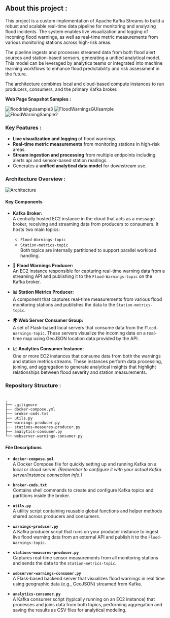 ## About this project :
This project is a custom implementation of Apache Kafka Streams to build a robust and scalable real-time data pipeline for monitoring and analyzing flood incidents. The system enables live visualization and logging of incoming flood warnings, as well as real-time metric measurements from various monitoring stations across high-risk areas.

The pipeline ingests and processes streamed data from both flood alert sources and station-based sensors, generating a unified analytical model. This model can be leveraged by analytics teams or integrated into machine learning workflows to enhance flood predictability and risk assessment in the future.

The architecture combines local and cloud-based compute instances to run producers, consumers, and the primary Kafka broker.

**Web Page Snapshot Samples :**


![floodriskguisample3](https://github.com/user-attachments/assets/fbecbf87-c0db-462b-a22c-a3230398add2)
![FloodWarningsGUIsample](https://github.com/user-attachments/assets/ce1ce44d-8eba-47f9-b1b7-edd5e775e6d2)
![FloodWarningSample2](https://github.com/user-attachments/assets/7d18c848-d477-4058-affe-dc41e309e5f0)



###  Key Features :
- **Live visualization and logging** of flood warnings.
- **Real-time metric measurements** from monitoring stations in high-risk areas.
- **Stream ingestion and processing** from multiple endpoints including alerts api and sensor-based station readings.
- Generates a **unified analytical data model** for downstream use.


###  Architecture Overview :
![Architecture](https://github.com/user-attachments/assets/50b5447b-d4ef-4eb5-8bad-eafcb5d309f6)
#### Key Components
- **Kafka Broker:**  
  A centrally hosted EC2 instance in the cloud that acts as a message broker, receiving and streaming data from producers to consumers. It hosts two main topics:
  - `Flood-Warnings-topic`
  - `Station-metrics-topic`  
  Both topics are internally partitioned to support parallel workload handling.

- **🚨 Flood Warnings Producer:**  
  An EC2 instance responsible for capturing real-time warning data from a streaming API and publishing it to the `Flood-Warnings-topic` on the Kafka broker.

- **📊 Station Metrics Producer:**  
  A component that captures real-time measurements from various flood monitoring stations and publishes the data to the `Station-metrics-topic`.

- **🌍 Web Server Consumer Group:**  
  A set of Flask-based local servers that consume data from the `Flood-Warnings-topic`. These servers visualize the incoming data on a real-time map using GeoJSON location data provided by the API.

- **📈 Analytics Consumer Instance:**  
  One or more EC2 instances that consume data from both the warnings and station metrics streams. These instances perform data processing, joining, and aggregation to generate analytical insights that highlight relationships between flood severity and station measurements.



### Repository Structure :
```

.
├── .gitignore 
├── docker-compose.yml
├── broker-cmds.txt
├── utils.py
├── warnings-producer.py
├── stations-measures-producer.py
├── analytics-consumer.py
└── webserver-warnings-consumer.py

```

####  File Descriptions

- **`docker-compose.yml`**  
  A Docker Compose file for quickly setting up and running Kafka on a local or cloud server. *(Remember to configure it with your actual Kafka server/instance connection info.)*


- **`broker-cmds.txt`**  
  Contains shell commands to create and configure Kafka topics and partitions inside the broker.


- **`utils.py`**  
  A utility script containing reusable global functions and helper methods shared across producers and consumers.


- **`warnings-producer.py`**  
  A Kafka producer script that runs on your producer instance to ingest live flood warning data from an external API and publish it to the `Flood-Warnings-topic`.


- **`stations-measures-producer.py`**  
  Captures real-time sensor measurements from all monitoring stations and sends the data to the `Station-metrics-topic`.


- **`webserver-warnings-consumer.py`**  
  A Flask-based backend server that visualizes flood warnings in real time using geographic data (e.g., GeoJSON) streamed from Kafka.


- **`analytics-consumer.py`**  
  A Kafka consumer script (typically running on an EC2 instance) that processes and joins data from both topics, performing aggregation and saving the results as CSV files for analytical modeling.
